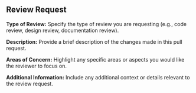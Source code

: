 ## Review Request

**Type of Review:**
Specify the type of review you are requesting (e.g., code review, design review, documentation review).

**Description:**
Provide a brief description of the changes made in this pull request.

**Areas of Concern:**
Highlight any specific areas or aspects you would like the reviewer to focus on.

**Additional Information:**
Include any additional context or details relevant to the review request.
